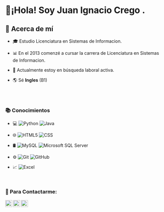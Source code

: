 
<h1> 👋¡Hola! Soy Juan Ignacio Crego . </h1>


<h2> 👀 Acerca de mí </h2>

- 🎓 Estudio Licenciatura en Sistemas de Informacion.

- 📊 En el 2013 comenzé a cursar la carrera de Licenciatura en Sistemas de Informacion.
- 💼 Actualmente estoy en búsqueda laboral activa.
- 🌎 Sé **Ingles** (B1) 
<br/>
<br/>

<h3> 📚 Conocimientos </h3>
  
- 💻 
  ![Python](https://img.shields.io/badge/-Python-333333?style=flat&logo=python) 
  ![Java](https://img.shields.io/badge/-Java-333333?style=flat&logo=Java&logoColor=007396)

  
- 🌐 
  ![HTML5](https://img.shields.io/badge/-HTML5-333333?style=flat&logo=HTML5)
  ![CSS](https://img.shields.io/badge/-CSS-333333?style=flat&logo=CSS3&logoColor=1572B6)
  
  
- 🛢
  ![MySQL](https://img.shields.io/badge/-MySQL-333333?style=flat&logo=mysql)
  ![Microsoft SQL Server](https://img.shields.io/badge/Microsoft_SQL_Server-333333?style=for-the-badge&logo=microsoft-sql-server&logoColor=yellow)
  
  
- ⚙️ 
  ![Git](https://img.shields.io/badge/-Git-333333?style=flat&logo=git)
  ![GitHub](https://img.shields.io/badge/-GitHub-333333?style=flat&logo=github)
  
  
- 📈 
  ![Excel](https://img.shields.io/badge/-Excel-333333?style=flat&logo=Excel)
</div>

<br/>


<h3> 📲 Para Contactarme:  </h3>
<p>
  <a href="https://www.linkedin.com/in/cregojuanignacio/">
    <img align="left" alt="Juan Ignacio Crego LinkdeIn" width="22px" src="https://cdn.jsdelivr.net/npm/simple-icons@3.5.0/icons/linkedin.svg" />
  </a>
  <a href="mailto:igjuan.crego@gmail.com">
    <img align="left" alt="GMail" width="22px" src="https://cdn.jsdelivr.net/npm/simple-icons@3.5.0/icons/gmail.svg" />
  </a>
  
  <a href="https://api.whatsapp.com/send?phone=542226448968">
    <img align="left"  alt="WhatsApp" width="22px" src="https://cdn.jsdelivr.net/npm/simple-icons@3.5.0/icons/whatsapp.svg"  />
  </a>
</p>
<br/>
<br/>



<!---
jicrego/jicrego is a ✨ special ✨ repository because its `README.md` (this file) appears on your GitHub profile.
You can click the Preview link to take a look at your changes.
--->
